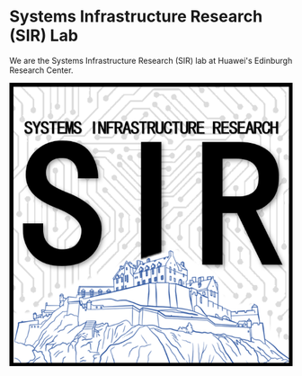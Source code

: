 # Systems Infrastructure Research (SIR) Lab

We are the Systems Infrastructure Research (SIR) lab at Huawei's Edinburgh Research Center.

![logo](logo.png) 
